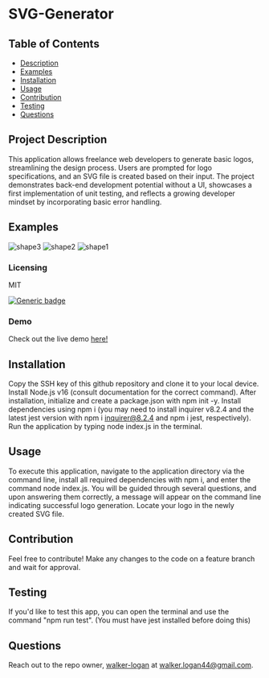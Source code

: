 # SVG-Generator

## Table of Contents

- [Description](#project-description)
- [Examples](#examples)
- [Installation](#installation)
- [Usage](#usage)
- [Contribution](#contribution)
- [Testing](#testing)
- [Questions](#questions)

## Project Description

This application allows freelance web developers to generate basic logos, streamlining the design process. Users are prompted for logo specifications, and an SVG file is created based on their input. The project demonstrates back-end development potential without a UI, showcases a first implementation of unit testing, and reflects a growing developer mindset by incorporating basic error handling.

## Examples

![shape3](https://github.com/walker-logan/SVG-Logo-Generator/assets/123511233/99615148-24c3-4681-b765-1c842bf6a4a0)
![shape2](https://github.com/walker-logan/SVG-Logo-Generator/assets/123511233/de6ad3c9-e7e6-49dc-87e4-7f94309b171c)
![shape1](https://github.com/walker-logan/SVG-Logo-Generator/assets/123511233/ad970511-dca4-4f1a-80af-76bf2c1f2ec8)

### Licensing

MIT

[![Generic badge](https://img.shields.io/badge/License-MIT-green.svg)](https://choosealicense.com/licenses/mit/.)

### Demo

Check out the live demo [here!](https://drive.google.com/file/d/12yfNOdLP6lLeWRorpWqvA1ZLwNHdbMJi/view)

## Installation

Copy the SSH key of this github repository and clone it to your local device. Install Node.js v16 (consult documentation for the correct command). After installation, initialize and create a package.json with npm init -y. Install dependencies using npm i (you may need to install inquirer v8.2.4 and the latest jest version with npm i inquirer@8.2.4 and npm i jest, respectively). Run the application by typing node index.js in the terminal.

## Usage

To execute this application, navigate to the application directory via the command line, install all required dependencies with npm i, and enter the command node index.js. You will be guided through several questions, and upon answering them correctly, a message will appear on the command line indicating successful logo generation. Locate your logo in the newly created SVG file.

## Contribution

Feel free to contribute! Make any changes to the code on a feature branch and wait for approval.

## Testing

If you'd like to test this app, you can open the terminal and use the command "npm run test". (You must have jest installed before doing this)

## Questions

Reach out to the repo owner, [walker-logan](https://github.com/walker-logan) at walker.logan44@gmail.com.
